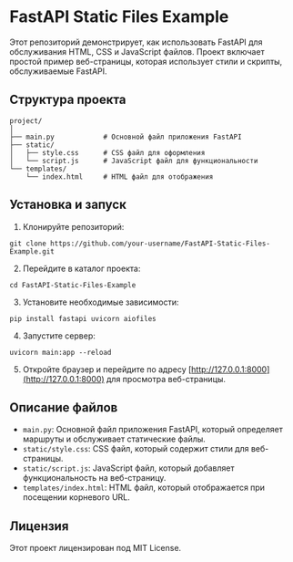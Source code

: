 # FastAPI Static Files Example

Этот репозиторий демонстрирует, как использовать FastAPI для обслуживания HTML, CSS и JavaScript файлов. Проект включает простой пример веб-страницы, которая использует стили и скрипты, обслуживаемые FastAPI.

## Структура проекта

```
project/
│
├── main.py            # Основной файл приложения FastAPI
├── static/
│   ├── style.css      # CSS файл для оформления
│   └── script.js      # JavaScript файл для функциональности
└── templates/
    └── index.html     # HTML файл для отображения
```

## Установка и запуск

1. Клонируйте репозиторий:

```
git clone https://github.com/your-username/FastAPI-Static-Files-Example.git
```

2. Перейдите в каталог проекта:

```
cd FastAPI-Static-Files-Example
```

3. Установите необходимые зависимости:

```
pip install fastapi uvicorn aiofiles
```

4. Запустите сервер:

```
uvicorn main:app --reload
```

5. Откройте браузер и перейдите по адресу [http://127.0.0.1:8000](http://127.0.0.1:8000) для просмотра веб-страницы.

## Описание файлов

- `main.py`: Основной файл приложения FastAPI, который определяет маршруты и обслуживает статические файлы.
- `static/style.css`: CSS файл, который содержит стили для веб-страницы.
- `static/script.js`: JavaScript файл, который добавляет функциональность на веб-страницу.
- `templates/index.html`: HTML файл, который отображается при посещении корневого URL.

## Лицензия

Этот проект лицензирован под MIT License.
